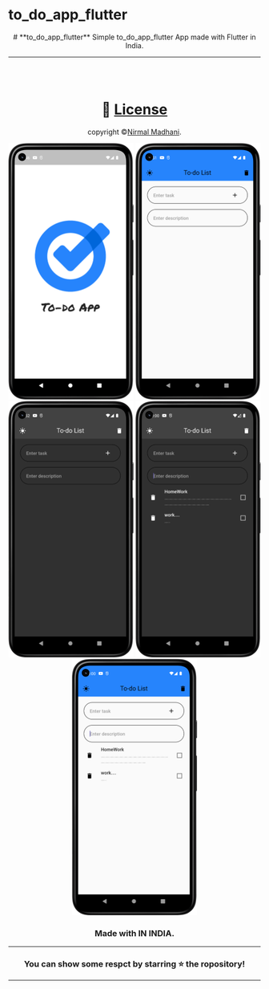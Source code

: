 # to_do_app_flutter
<div align="center">
<div>
# **to_do_app_flutter**
Simple to_do_app_flutter App made with Flutter in India.


---

</div>

<br></br>

# 🪪 [License]()
copyright ©[Nirmal Madhani](https://github.com/nirmalmadhani2002).<br>

<div  align="center">

<img src="assets/images/im/im0.png" width="250px">
<img src="assets/images/im/im1.png" width="250px">
<img src="assets/images/im/im2.png" width="250px">
<img src="assets/images/im/im3.png" width="250px">
<img src="assets/images/im/im4.png" width="250px">

### Made with  IN INDIA.

----
### You can show some respct by starring ⭐ the ropository!
----

</div>

